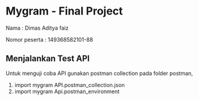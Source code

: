 # Mygram - Final Project

Nama : Dimas Aditya faiz

Nomor peserta : 149368582101-88

## Menjalankan Test API

Untuk menguji coba API gunakan postman collection pada folder postman,

1. import mygram API.postman_collection.json
2. import mygram Api.postman_environment